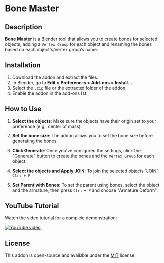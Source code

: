 # Bone Master

## Description

**Bone Master** is a Blender tool that allows you to create bones for selected objects, adding a `Vertex Group` for each object and renaming the bones based on each object's/vertex group's name.

## Installation

1. Download the addon and extract the files.
2. In Blender, go to **Edit > Preferences > Add-ons > Install...**.
3. Select the `.zip` file or the extracted folder of the addon.
4. Enable the addon in the add-ons list.

## How to Use

1. **Select the objects**: Make sure the objects have their origin set to your preference (e.g., center of mass).

2. **Set the bone size**: The addon allows you to set the bone size before generating the bones.

3. **Click Generate**: Once you've configured the settings, click the "Generate" button to create the bones and the `Vertex Group` for each object.

4. **Select the objects and Apply JOIN**: To join the selected objects "JOIN" `Ctrl + P`

5. **Set Parent with Bones**: To set the parent using bones, select the object and the armature, then press `Ctrl + P` and choose "Armature Deform".

## YouTube Tutorial

Watch the video tutorial for a complete demonstration:

[![YouTube video](https://img.youtube.com/vi/RDp8VPgMPks/0.jpg)]([https://www.youtube.com/watch?v=YourVideoID](https://youtu.be/RDp8VPgMPks))

## License

This addon is open-source and available under the [MIT](LICENSE) license.
